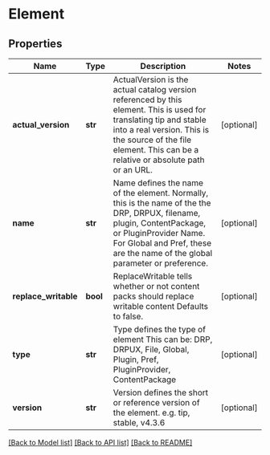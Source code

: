# Element

## Properties
Name | Type | Description | Notes
------------ | ------------- | ------------- | -------------
**actual_version** | **str** | ActualVersion is the actual catalog version referenced by this element. This is used for translating tip and stable into a real version. This is the source of the file element.  This can be a relative or absolute path or an URL. | [optional] 
**name** | **str** | Name defines the name of the element.  Normally, this is the name of the the DRP, DRPUX, filename, plugin, ContentPackage, or PluginProvider Name. For Global and Pref, these are the name of the global parameter or preference. | [optional] 
**replace_writable** | **bool** | ReplaceWritable tells whether or not content packs should replace writable content Defaults to false. | [optional] 
**type** | **str** | Type defines the type of element This can be: DRP, DRPUX, File, Global, Plugin, Pref, PluginProvider, ContentPackage | [optional] 
**version** | **str** | Version defines the short or reference version of the element. e.g. tip, stable, v4.3.6 | [optional] 

[[Back to Model list]](../README.md#documentation-for-models) [[Back to API list]](../README.md#documentation-for-api-endpoints) [[Back to README]](../README.md)


